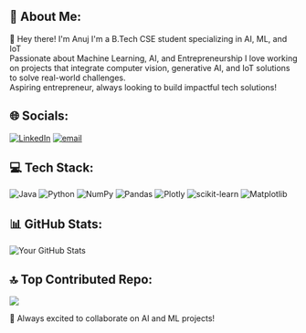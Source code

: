 
## 💫 About Me:
👋 Hey there! I'm Anuj 
I'm a B.Tech CSE student specializing in AI, ML, and IoT  
Passionate about Machine Learning, AI, and Entrepreneurship
I love working on projects that integrate computer vision, generative AI, and IoT solutions to solve real-world challenges.  
Aspiring entrepreneur, always looking to build impactful tech solutions!  

## 🌐 Socials:
[![LinkedIn](https://img.shields.io/badge/LinkedIn-%230077B5.svg?logo=linkedin&logoColor=white)](linkedin.com/in/AnujSaxenaWork/) [![email](https://img.shields.io/badge/Email-D14836?logo=gmail&logoColor=white)](mailto:anujsaxena337@gmail.com) 

## 💻 Tech Stack:
![Java](https://img.shields.io/badge/java-%23ED8B00.svg?style=for-the-badge&logo=openjdk&logoColor=white) ![Python](https://img.shields.io/badge/python-3670A0?style=for-the-badge&logo=python&logoColor=ffdd54) ![NumPy](https://img.shields.io/badge/numpy-%23013243.svg?style=for-the-badge&logo=numpy&logoColor=white) ![Pandas](https://img.shields.io/badge/pandas-%23150458.svg?style=for-the-badge&logo=pandas&logoColor=white) ![Plotly](https://img.shields.io/badge/Plotly-%233F4F75.svg?style=for-the-badge&logo=plotly&logoColor=white) ![scikit-learn](https://img.shields.io/badge/scikit--learn-%23F7931E.svg?style=for-the-badge&logo=scikit-learn&logoColor=white) ![Matplotlib](https://img.shields.io/badge/Matplotlib-%23ffffff.svg?style=for-the-badge&logo=Matplotlib&logoColor=black)
 

## 📊 GitHub Stats:
![Your GitHub Stats](https://github-readme-stats.vercel.app/api?username=AnujSaxena11&show_icons=true&theme=radical)

## 🔝 Top Contributed Repo:
![](https://github-contributor-stats.vercel.app/api?username=AnujSaxena11&limit=4&theme=dark&combine_all_yearly_contributions=true)

🚀 Always excited to collaborate on AI and ML projects!



<!--
**AnujSaxena11/AnujSaxena11** is a ✨ _special_ ✨ repository because its `README.md` (this file) appears on your GitHub profile.

Here are some ideas to get you started:

- 🔭 I’m currently working on ...
- 🌱 I’m currently learning ...
- 👯 I’m looking to collaborate on ...
- 🤔 I’m looking for help with ...
- 💬 Ask me about ...
- 📫 How to reach me: ...
- 😄 Pronouns: ...
- ⚡ Fun fact: ...
-->
